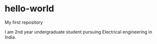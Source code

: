 # hello-world
My first repository

I am 2nd year undergraduate student pursuing Electrical engineering in India.
